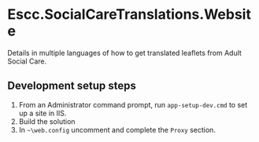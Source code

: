 # Escc.SocialCareTranslations.Website

Details in multiple languages of how to get translated leaflets from Adult Social Care.

## Development setup steps

1. From an Administrator command prompt, run `app-setup-dev.cmd` to set up a site in IIS.
2. Build the solution
3. In `~\web.config` uncomment and complete the `Proxy` section.